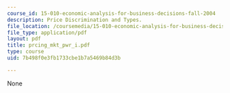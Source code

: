 ```yaml
---
course_id: 15-010-economic-analysis-for-business-decisions-fall-2004
description: Price Discrimination and Types.
file_location: /coursemedia/15-010-economic-analysis-for-business-decisions-fall-2004/7b498f0e3fb1733cbe1b7a5469b84d3b_prcing_mkt_pwr_i.pdf
file_type: application/pdf
layout: pdf
title: prcing_mkt_pwr_i.pdf
type: course
uid: 7b498f0e3fb1733cbe1b7a5469b84d3b

---
```

None